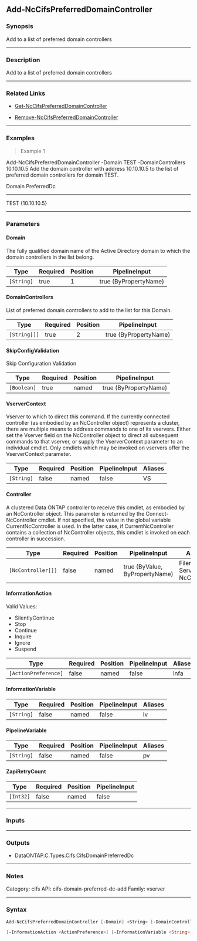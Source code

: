 Add-NcCifsPreferredDomainController
-----------------------------------

### Synopsis
Add to a list of preferred domain controllers

---

### Description

Add to a list of preferred domain controllers

---

### Related Links
* [Get-NcCifsPreferredDomainController](Get-NcCifsPreferredDomainController)

* [Remove-NcCifsPreferredDomainController](Remove-NcCifsPreferredDomainController)

---

### Examples
> Example 1

Add-NcCifsPreferredDomainController -Domain TEST -DomainControllers 10.10.10.5
Add the domain controller with address 10.10.10.5 to the list of preferred domain controllers for domain TEST.

Domain                                  PreferredDc
------                                  -----------
TEST                                    {10.10.10.5}

---

### Parameters
#### **Domain**
The fully qualified domain name of the Active Directory domain to which the domain controllers in the list belong.

|Type      |Required|Position|PipelineInput        |
|----------|--------|--------|---------------------|
|`[String]`|true    |1       |true (ByPropertyName)|

#### **DomainControllers**
List of preferred domain controllers to add to the list for this Domain.

|Type        |Required|Position|PipelineInput        |
|------------|--------|--------|---------------------|
|`[String[]]`|true    |2       |true (ByPropertyName)|

#### **SkipConfigValidation**
Skip Configuration Validation

|Type       |Required|Position|PipelineInput        |
|-----------|--------|--------|---------------------|
|`[Boolean]`|true    |named   |true (ByPropertyName)|

#### **VserverContext**
Vserver to which to direct this command.  If the currently connected controller (as embodied by an NcController object) represents a cluster, there are multiple means to address commands to one of its vservers.  Either set the Vserver field on the NcController object to direct all subsequent commands to that vserver, or supply the VserverContext parameter to an individual cmdlet.  Only cmdlets which may be invoked on vservers offer the VserverContext parameter.

|Type      |Required|Position|PipelineInput|Aliases|
|----------|--------|--------|-------------|-------|
|`[String]`|false   |named   |false        |VS     |

#### **Controller**
A clustered Data ONTAP controller to receive this cmdlet, as embodied by an NcController object.  This parameter is returned by the Connect-NcController cmdlet.  If not specified, the value in the global variable CurrentNcController is used.  In the latter case, if CurrentNcController contains a collection of NcController objects, this cmdlet is invoked on each controller in succession.

|Type              |Required|Position|PipelineInput                 |Aliases                          |
|------------------|--------|--------|------------------------------|---------------------------------|
|`[NcController[]]`|false   |named   |true (ByValue, ByPropertyName)|Filer<br/>Server<br/>NcController|

#### **InformationAction**

Valid Values:

* SilentlyContinue
* Stop
* Continue
* Inquire
* Ignore
* Suspend

|Type                |Required|Position|PipelineInput|Aliases|
|--------------------|--------|--------|-------------|-------|
|`[ActionPreference]`|false   |named   |false        |infa   |

#### **InformationVariable**

|Type      |Required|Position|PipelineInput|Aliases|
|----------|--------|--------|-------------|-------|
|`[String]`|false   |named   |false        |iv     |

#### **PipelineVariable**

|Type      |Required|Position|PipelineInput|Aliases|
|----------|--------|--------|-------------|-------|
|`[String]`|false   |named   |false        |pv     |

#### **ZapiRetryCount**

|Type     |Required|Position|PipelineInput|
|---------|--------|--------|-------------|
|`[Int32]`|false   |named   |false        |

---

### Inputs

---

### Outputs
* DataONTAP.C.Types.Cifs.CifsDomainPreferredDc

---

### Notes
Category: cifs
API: cifs-domain-preferred-dc-add
Family: vserver

---

### Syntax
```PowerShell
Add-NcCifsPreferredDomainController [-Domain] <String> [-DomainControllers] <String[]> -SkipConfigValidation <Boolean> [-VserverContext <String>] [-Controller <NcController[]>] 
```
```PowerShell
[-InformationAction <ActionPreference>] [-InformationVariable <String>] [-PipelineVariable <String>] [-ZapiRetryCount <Int32>] [<CommonParameters>]
```
